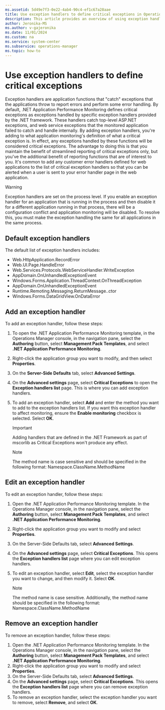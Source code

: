 ```yaml
---
ms.assetid: 5d49e7f3-0e22-4ab4-90c4-ef1c67a28aae
title: Use exception handlers to define critical exceptions in Operations Manager management pack
description: This article provides an overview of using exception handlers to define critical exceptions
author: Jeronika-MS
ms.author: v-gajeronika
ms.date: 11/01/2024
ms.custom: na
ms.service: system-center
ms.subservice: operations-manager
ms.topic: how-to
---
```


# Use exception handlers to define critical exceptions



Exception handlers are application functions that "catch" exceptions that the applications throw to report errors and perform some error handling. By default, .NET Application Performance Monitoring defines critical exceptions as exceptions handled by specific exception handlers provided by the .NET framework. These handlers catch top-level ASP.NET exceptions, and web service exceptions that the monitored application failed to catch and handle internally. By adding exception handlers, you're adding to what application monitoring's definition of what a critical exception is. In effect, any exceptions handled by these functions will be considered critical exceptions. The advantage to doing this is that you maintain the benefit of streamlined reporting of critical exceptions only, but you've the additional benefit of reporting functions that are of interest to you. It's common to add any customer error handlers defined for web applications to the list of critical exception handlers so that you can be alerted when a user is sent to your error handler page in the web application.

> [!Warning]
> Exception handlers are set on the process level. If you enable an exception handler for an application that is running in the process and then disable it for a different application running in that process, there will be a configuration conflict and application monitoring will be disabled. To resolve this, you must make the exception handling the same for all applications in the same process.

## Default exception handlers

The default list of exception handlers includes:

- Web.HttpApplication.RecordError
- Web.UI.Page.HandleError
- Web.Services.Protocols.WebServiceHandler.WriteException
- AppDomain.OnUnhandledExceptionEvent
- Windows.Forms.Application.ThreadContext.OnThreadException
- AppDomain.OnUnhandledExceptionEvent
- Runtime.Remoting.Messaging.ReturnMessage..ctor
- Windows.Forms.DataGridView.OnDataError

## Add an exception handler

To add an exception handler, follow these steps:

1. To open the .NET Application Performance Monitoring template, in the Operations Manager console, in the navigation pane, select the  **Authoring**  button, select  **Management Pack Templates**, and select  **.NET Application Performance Monitoring**.
2. Right-click the application group you want to modify, and then select  **Properties**.
3. On the  **Server-Side Defaults**  tab, select  **Advanced Settings**.
4. On the  **Advanced settings**  page, select  **Critical Exceptions**  to open the  **Exception handlers list**  page. This is where you can add exception handlers.
5. To add an exception handler, select  **Add**  and enter the method you want to add to the exception handlers list. If you want this exception handler to affect monitoring, ensure the  **Enable monitoring**  checkbox is selected. Select  **OK**.

    > [!Important]
    > Adding handlers that are defined in the .NET Framework as part of mscorlib as Critical Exceptions won't produce any effect.

    > [!NOTE]
    > The method name is case sensitive and should be specified in the following format: Namespace.ClassName.MethodName

## Edit an exception handler

To edit an exception handler, follow these steps:

1. Open the .NET Application Performance Monitoring template. In the Operations Manager console, in the navigation pane, select the  **Authoring**  button, select  **Management Pack Templates**, and select  **.NET Application Performance Monitoring**.
2. Right-click the application group you want to modify and select  **Properties**.
3. On the Server-Side Defaults tab, select  **Advanced Settings**.
4. On the  **Advanced settings**  page, select  **Critical Exceptions**. This opens the  **Exception handlers list**  page where you can edit exception handlers.
5. To edit an exception handler, select  **Edit**, select the exception handler you want to change, and then modify it. Select **OK**.

   > [!NOTE]
   > The method name is case sensitive. Additionally, the method name should be specified in the following format: Namespace.ClassName.MethodName

## Remove an exception handler

To remove an exception handler, follow these steps:

1. Open the .NET Application Performance Monitoring template. In the Operations Manager console, in the navigation pane, select the  **Authoring**  button, select  **Management Pack Templates**, and select  **.NET Application Performance Monitoring**.
2. Right-click the application group you want to modify and select  **Properties**.
3. On the Server-Side Defaults tab, select  **Advanced Settings**.
4. On the  **Advanced settings**  page, select  **Critical Exceptions**. This opens the  **Exception handlers list**  page where you can remove exception handlers.
5. To remove an exception handler, select the exception handler you want to remove, select  **Remove**, and select  **OK**.
